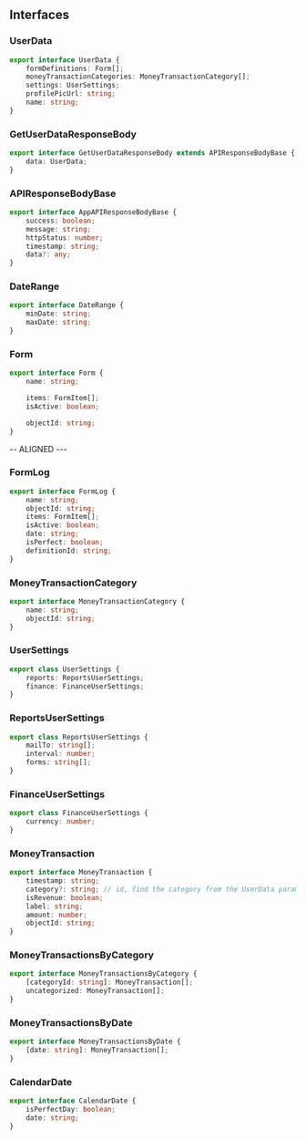 ## Interfaces

### UserData

```ts
export interface UserData {
	formDefinitions: Form[];
	moneyTransactionCategories: MoneyTransactionCategory[];
	settings: UserSettings;
	profilePicUrl: string;
	name: string;
}
```

### GetUserDataResponseBody

```ts
export interface GetUserDataResponseBody extends APIResponseBodyBase {
	data: UserData;
}
```

### APIResponseBodyBase

```ts
export interface AppAPIResponseBodyBase {
	success: boolean;
	message: string;
	httpStatus: number;
	timestamp: string;
	data?: any;
}
```

### DateRange

```ts
export interface DateRange {
	minDate: string;
	maxDate: string;
}
```

### Form

```ts
export interface Form {
	name: string;

	items: FormItem[];
	isActive: boolean;

	objectId: string;
}
```

-- ALIGNED ---

### FormLog

```ts
export interface FormLog {
	name: string;
	objectId: string;
	items: FormItem[];
	isActive: boolean;
	date: string;
	isPerfect: boolean;
	definitionId: string;
}
```

### MoneyTransactionCategory

```ts
export interface MoneyTransactionCategory {
	name: string;
	objectId: string;
}
```

### UserSettings

```ts
export class UserSettings {
	reports: ReportsUserSettings;
	finance: FinanceUserSettings;
}
```

### ReportsUserSettings

```ts
export class ReportsUserSettings {
	mailTo: string[];
	interval: number;
	forms: string[];
}
```

### FinanceUserSettings

```ts
export class FinanceUserSettings {
	currency: number;
}
```

### MoneyTransaction

```ts
export interface MoneyTransaction {
	timestamp: string;
	category?: string; // id, find the category from the UserData param (retrieved in getserversideprops of the page)
	isRevenue: boolean;
	label: string;
	amount: number;
	objectId: string;
}
```

### MoneyTransactionsByCategory

```ts
export interface MoneyTransactionsByCategory {
	[categoryId: string]: MoneyTransaction[];
	uncategorized: MoneyTransaction[];
}
```

### MoneyTransactionsByDate

```ts
export interface MoneyTransactionsByDate {
	[date: string]: MoneyTransaction[];
}
```

### CalendarDate

```ts
export interface CalendarDate {
	isPerfectDay: boolean;
	date: string;
}
```